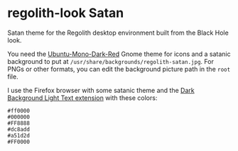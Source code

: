 # regolith-look Satan
Satan theme for the Regolith desktop environment built from the Black Hole look.  

You need the [Ubuntu-Mono-Dark-Red](https://www.gnome-look.org/p/1971791/) Gnome theme for icons and a satanic background to put at `/usr/share/backgrounds/regolith-satan.jpg`. For PNGs or other formats, you can edit the background picture path in the `root` file.  

I use the Firefox browser with some satanic theme and the [Dark Background Light Text extension](https://addons.mozilla.org/firefox/addon/dark-background-light-text/) with these colors:
```
#ff0000
#000000
#FF8888
#dc8add
#a51d2d
#FF0000
```
